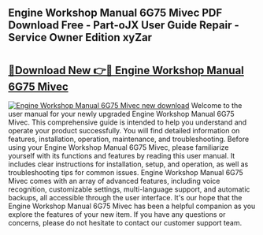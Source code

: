 ## Engine Workshop Manual 6G75 Mivec PDF Download Free - Part-oJX User Guide Repair - Service Owner Edition xyZar

# <h2><a href="http://bc64382.oget.top/?id=Engine+Workshop+Manual+6G75+Mivec">🔗Download New 👉🔴 Engine Workshop Manual 6G75 Mivec</a></h2>

[![Engine Workshop Manual 6G75 Mivec new download](https://i.imgur.com/5g1atiW.png)](http://bc64382.oget.top/?id=Engine+Workshop+Manual+6G75+Mivec)
Welcome to the user manual for your newly upgraded Engine Workshop Manual 6G75 Mivec. This comprehensive guide is intended to help you understand and operate your product successfully. You will find detailed information on features, installation, operation, maintenance, and troubleshooting. Before using your Engine Workshop Manual 6G75 Mivec, please familiarize yourself with its functions and features by reading this user manual. It includes clear instructions for installation, setup, and operation, as well as troubleshooting tips for common issues. Engine Workshop Manual 6G75 Mivec comes with an array of advanced features, including voice recognition, customizable settings, multi-language support, and automatic backups, all accessible through the user interface. It's our hope that the Engine Workshop Manual 6G75 Mivec has been a helpful companion as you explore the features of your new item. If you have any questions or concerns, please do not hesitate to contact our customer support team.
